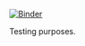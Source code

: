 [![Binder](https://mybinder.org/badge_logo.svg)](https://mybinder.org/v2/gh/ccamara/osm-python/master) 

Testing purposes.
